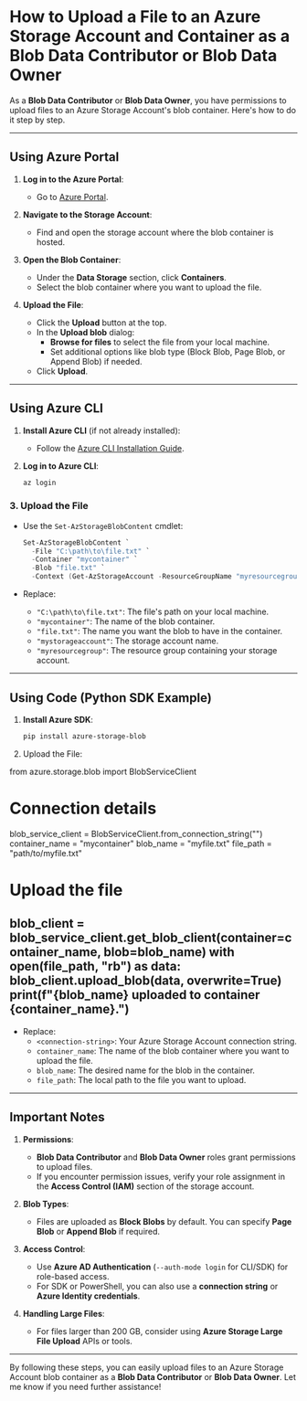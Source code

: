 # How to Upload a File to an Azure Storage Account and Container as a Blob Data Contributor or Blob Data Owner

As a **Blob Data Contributor** or **Blob Data Owner**, you have permissions to upload files to an Azure Storage Account's blob container. Here's how to do it step by step.

---

## **Using Azure Portal**

1. **Log in to the Azure Portal**:
    - Go to [Azure Portal](https://portal.azure.com).

2. **Navigate to the Storage Account**:
    - Find and open the storage account where the blob container is hosted.

3. **Open the Blob Container**:
    - Under the **Data Storage** section, click **Containers**.
    - Select the blob container where you want to upload the file.

4. **Upload the File**:
    - Click the **Upload** button at the top.
    - In the **Upload blob** dialog:
        - **Browse for files** to select the file from your local machine.
        - Set additional options like blob type (Block Blob, Page Blob, or Append Blob) if needed.
    - Click **Upload**.

---

## **Using Azure CLI**

1. **Install Azure CLI** (if not already installed):
    - Follow the [Azure CLI Installation Guide](https://learn.microsoft.com/en-us/cli/azure/install-azure-cli).

2. **Log in to Azure CLI**:
   ```bash
   az login
   ```
### 3. **Upload the File**

- Use the `Set-AzStorageBlobContent` cmdlet:
  ```powershell
  Set-AzStorageBlobContent `
    -File "C:\path\to\file.txt" `
    -Container "mycontainer" `
    -Blob "file.txt" `
    -Context (Get-AzStorageAccount -ResourceGroupName "myresourcegroup" -Name "mystorageaccount").Context
  ```

- Replace:
    - `"C:\path\to\file.txt"`: The file's path on your local machine.
    - `"mycontainer"`: The name of the blob container.
    - `"file.txt"`: The name you want the blob to have in the container.
    - `"mystorageaccount"`: The storage account name.
    - `"myresourcegroup"`: The resource group containing your storage account.

---

## **Using Code (Python SDK Example)**

1. **Install Azure SDK**:
   ```bash
   pip install azure-storage-blob
   ```

2.	Upload the File:

from azure.storage.blob import BlobServiceClient

# Connection details
blob_service_client = BlobServiceClient.from_connection_string("<connection-string>")
container_name = "mycontainer"
blob_name = "myfile.txt"
file_path = "path/to/myfile.txt"

# Upload the file
blob_client = blob_service_client.get_blob_client(container=container_name, blob=blob_name)
with open(file_path, "rb") as data:
blob_client.upload_blob(data, overwrite=True)
print(f"{blob_name} uploaded to container {container_name}.")
- 
- Replace:
    - `<connection-string>`: Your Azure Storage Account connection string.
    - `container_name`: The name of the blob container where you want to upload the file.
    - `blob_name`: The desired name for the blob in the container.
    - `file_path`: The local path to the file you want to upload.

---

## **Important Notes**

1. **Permissions**:
    - **Blob Data Contributor** and **Blob Data Owner** roles grant permissions to upload files.
    - If you encounter permission issues, verify your role assignment in the **Access Control (IAM)** section of the storage account.

2. **Blob Types**:
    - Files are uploaded as **Block Blobs** by default. You can specify **Page Blob** or **Append Blob** if required.

3. **Access Control**:
    - Use **Azure AD Authentication** (`--auth-mode login` for CLI/SDK) for role-based access.
    - For SDK or PowerShell, you can also use a **connection string** or **Azure Identity credentials**.

4. **Handling Large Files**:
    - For files larger than 200 GB, consider using **Azure Storage Large File Upload** APIs or tools.

---

By following these steps, you can easily upload files to an Azure Storage Account blob container as a **Blob Data Contributor** or **Blob Data Owner**. Let me know if you need further assistance!